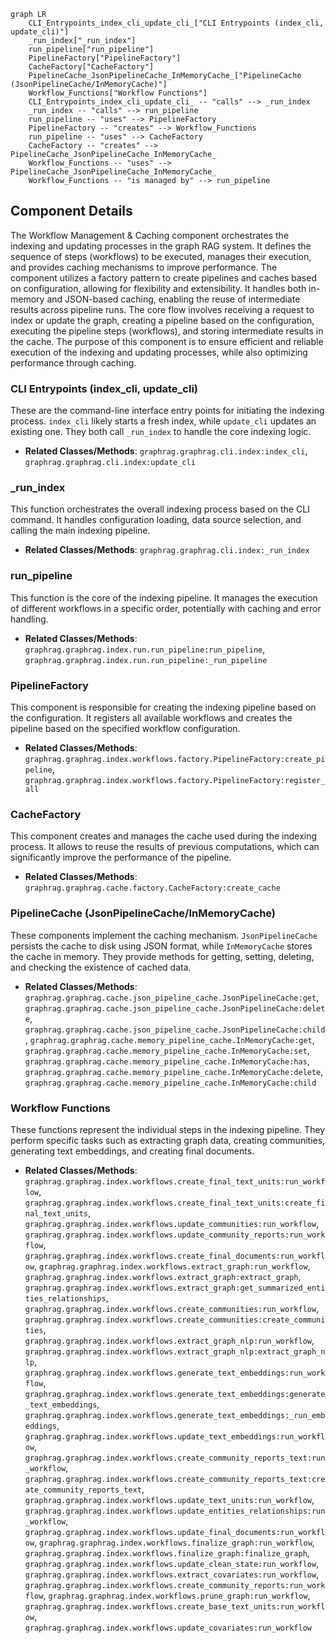 ```mermaid
graph LR
    CLI_Entrypoints_index_cli_update_cli_["CLI Entrypoints (index_cli, update_cli)"]
    _run_index["_run_index"]
    run_pipeline["run_pipeline"]
    PipelineFactory["PipelineFactory"]
    CacheFactory["CacheFactory"]
    PipelineCache_JsonPipelineCache_InMemoryCache_["PipelineCache (JsonPipelineCache/InMemoryCache)"]
    Workflow_Functions["Workflow Functions"]
    CLI_Entrypoints_index_cli_update_cli_ -- "calls" --> _run_index
    _run_index -- "calls" --> run_pipeline
    run_pipeline -- "uses" --> PipelineFactory
    PipelineFactory -- "creates" --> Workflow_Functions
    run_pipeline -- "uses" --> CacheFactory
    CacheFactory -- "creates" --> PipelineCache_JsonPipelineCache_InMemoryCache_
    Workflow_Functions -- "uses" --> PipelineCache_JsonPipelineCache_InMemoryCache_
    Workflow_Functions -- "is managed by" --> run_pipeline
```

## Component Details

The Workflow Management & Caching component orchestrates the indexing and updating processes in the graph RAG system. It defines the sequence of steps (workflows) to be executed, manages their execution, and provides caching mechanisms to improve performance. The component utilizes a factory pattern to create pipelines and caches based on configuration, allowing for flexibility and extensibility. It handles both in-memory and JSON-based caching, enabling the reuse of intermediate results across pipeline runs. The core flow involves receiving a request to index or update the graph, creating a pipeline based on the configuration, executing the pipeline steps (workflows), and storing intermediate results in the cache. The purpose of this component is to ensure efficient and reliable execution of the indexing and updating processes, while also optimizing performance through caching.

### CLI Entrypoints (index_cli, update_cli)
These are the command-line interface entry points for initiating the indexing process. `index_cli` likely starts a fresh index, while `update_cli` updates an existing one. They both call `_run_index` to handle the core indexing logic.
- **Related Classes/Methods**: `graphrag.graphrag.cli.index:index_cli`, `graphrag.graphrag.cli.index:update_cli`

### _run_index
This function orchestrates the overall indexing process based on the CLI command. It handles configuration loading, data source selection, and calling the main indexing pipeline.
- **Related Classes/Methods**: `graphrag.graphrag.cli.index:_run_index`

### run_pipeline
This function is the core of the indexing pipeline. It manages the execution of different workflows in a specific order, potentially with caching and error handling.
- **Related Classes/Methods**: `graphrag.graphrag.index.run.run_pipeline:run_pipeline`, `graphrag.graphrag.index.run.run_pipeline:_run_pipeline`

### PipelineFactory
This component is responsible for creating the indexing pipeline based on the configuration. It registers all available workflows and creates the pipeline based on the specified workflow configuration.
- **Related Classes/Methods**: `graphrag.graphrag.index.workflows.factory.PipelineFactory:create_pipeline`, `graphrag.graphrag.index.workflows.factory.PipelineFactory:register_all`

### CacheFactory
This component creates and manages the cache used during the indexing process. It allows to reuse the results of previous computations, which can significantly improve the performance of the pipeline.
- **Related Classes/Methods**: `graphrag.graphrag.cache.factory.CacheFactory:create_cache`

### PipelineCache (JsonPipelineCache/InMemoryCache)
These components implement the caching mechanism. `JsonPipelineCache` persists the cache to disk using JSON format, while `InMemoryCache` stores the cache in memory. They provide methods for getting, setting, deleting, and checking the existence of cached data.
- **Related Classes/Methods**: `graphrag.graphrag.cache.json_pipeline_cache.JsonPipelineCache:get`, `graphrag.graphrag.cache.json_pipeline_cache.JsonPipelineCache:delete`, `graphrag.graphrag.cache.json_pipeline_cache.JsonPipelineCache:child`, `graphrag.graphrag.cache.memory_pipeline_cache.InMemoryCache:get`, `graphrag.graphrag.cache.memory_pipeline_cache.InMemoryCache:set`, `graphrag.graphrag.cache.memory_pipeline_cache.InMemoryCache:has`, `graphrag.graphrag.cache.memory_pipeline_cache.InMemoryCache:delete`, `graphrag.graphrag.cache.memory_pipeline_cache.InMemoryCache:child`

### Workflow Functions
These functions represent the individual steps in the indexing pipeline. They perform specific tasks such as extracting graph data, creating communities, generating text embeddings, and creating final documents.
- **Related Classes/Methods**: `graphrag.graphrag.index.workflows.create_final_text_units:run_workflow`, `graphrag.graphrag.index.workflows.create_final_text_units:create_final_text_units`, `graphrag.graphrag.index.workflows.update_communities:run_workflow`, `graphrag.graphrag.index.workflows.update_community_reports:run_workflow`, `graphrag.graphrag.index.workflows.create_final_documents:run_workflow`, `graphrag.graphrag.index.workflows.extract_graph:run_workflow`, `graphrag.graphrag.index.workflows.extract_graph:extract_graph`, `graphrag.graphrag.index.workflows.extract_graph:get_summarized_entities_relationships`, `graphrag.graphrag.index.workflows.create_communities:run_workflow`, `graphrag.graphrag.index.workflows.create_communities:create_communities`, `graphrag.graphrag.index.workflows.extract_graph_nlp:run_workflow`, `graphrag.graphrag.index.workflows.extract_graph_nlp:extract_graph_nlp`, `graphrag.graphrag.index.workflows.generate_text_embeddings:run_workflow`, `graphrag.graphrag.index.workflows.generate_text_embeddings:generate_text_embeddings`, `graphrag.graphrag.index.workflows.generate_text_embeddings:_run_embeddings`, `graphrag.graphrag.index.workflows.update_text_embeddings:run_workflow`, `graphrag.graphrag.index.workflows.create_community_reports_text:run_workflow`, `graphrag.graphrag.index.workflows.create_community_reports_text:create_community_reports_text`, `graphrag.graphrag.index.workflows.update_text_units:run_workflow`, `graphrag.graphrag.index.workflows.update_entities_relationships:run_workflow`, `graphrag.graphrag.index.workflows.update_final_documents:run_workflow`, `graphrag.graphrag.index.workflows.finalize_graph:run_workflow`, `graphrag.graphrag.index.workflows.finalize_graph:finalize_graph`, `graphrag.graphrag.index.workflows.update_clean_state:run_workflow`, `graphrag.graphrag.index.workflows.extract_covariates:run_workflow`, `graphrag.graphrag.index.workflows.create_community_reports:run_workflow`, `graphrag.graphrag.index.workflows.prune_graph:run_workflow`, `graphrag.graphrag.index.workflows.create_base_text_units:run_workflow`, `graphrag.graphrag.index.workflows.update_covariates:run_workflow`
